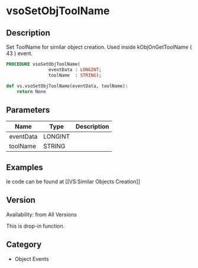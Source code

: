 # vsoSetObjToolName

## Description
Set ToolName for similar object creation. Used inside kObjOnGetToolName ( 43 ) event.

```pascal
PROCEDURE vsoSetObjToolName(
				eventData : LONGINT;
				toolName  : STRING);
```

```python
def vs.vsoSetObjToolName(eventData, toolName):
    return None
```

## Parameters
|Name|Type|Description|
|---|---|---|
|eventData|LONGINT|   |
|toolName|STRING|   |

## Examples
le code can be found at [[VS:Similar Objects Creation]]

## Version
Availability: from All Versions

This is drop-in function.

## Category
* Object Events

